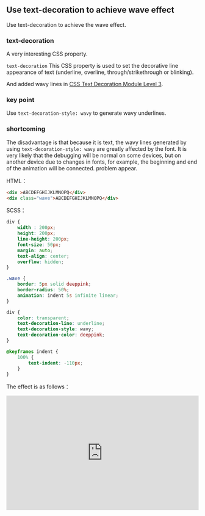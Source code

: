## Use text-decoration to achieve wave effect

Use text-decoration to achieve the wave effect.

### text-decoration

A very interesting CSS property.

`text-decoration` This CSS property is used to set the decorative line appearance of text (underline, overline, through/strikethrough or blinking).

And added wavy lines in [CSS Text Decoration Module Level 3](https://drafts.csswg.org/css-text-decor-3/#text-decoration-property).

### key point

Use `text-decoration-style: wavy` to generate wavy underlines.

### shortcoming

The disadvantage is that because it is text, the wavy lines generated by using `text-decoration-style: wavy` are greatly affected by the font. It is very likely that the debugging will be normal on some devices, but on another device due to changes in fonts, for example, the beginning and end of the animation will be connected. problem appear.

HTML：

```HTML
<div >ABCDEFGHIJKLMNOPQ</div>
<div class="wave">ABCDEFGHIJKLMNOPQ</div>

```

SCSS：
```scss
div {
    width : 200px;
    height: 200px;
    line-height: 200px;
    font-size: 50px;
    margin: auto;
    text-align: center;
    overflow: hidden;
}

.wave {
    border: 5px solid deeppink;
    border-radius: 50%;
    animation: indent 5s infinite linear;
}

div {
    color: transparent;
    text-decoration-line: underline;
    text-decoration-style: wavy;
    text-decoration-color: deeppink;
}

@keyframes indent {
    100% {
        text-indent: -110px;
    }
}
```

The effect is as follows：

<iframe height="300" style="width: 100%;" scrolling="no" title="text-underline-wave" src="https://codepen.io/dvha/embed/GRPBXQw?default-tab=html%2Cresult" frameborder="no" loading="lazy" allowtransparency="true" allowfullscreen="true">
  See the Pen <a href="https://codepen.io/dvha/pen/GRPBXQw">
  text-underline-wave</a> by HaDV (<a href="https://codepen.io/dvha">@dvha</a>)
  on <a href="https://codepen.io">CodePen</a>.
</iframe>